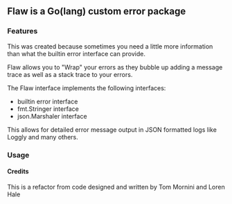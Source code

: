 ## Flaw is a Go(lang) custom error package

### Features
This was created because sometimes you need a little more information than what
the builtin error interface can provide.

Flaw allows you to "Wrap" your errors as they bubble up adding a message trace
as well as a stack trace to your errors.

The Flaw interface implements the following interfaces:
* builtin error interface
* fmt.Stringer interface
* json.Marshaler interface

This allows for detailed error message output in JSON formatted logs like
Loggly and many others.

### Usage


#### Credits
This is a refactor from code designed and written by Tom Mornini and Loren Hale
